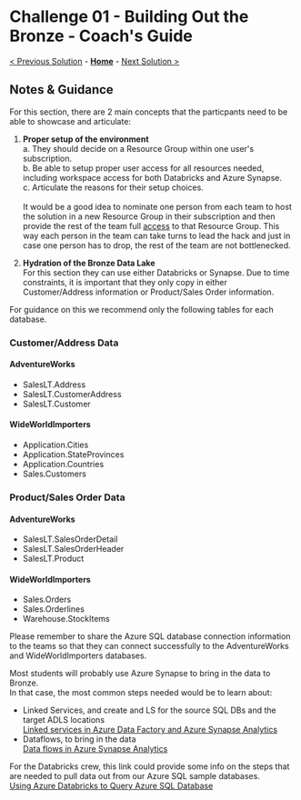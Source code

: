 # Challenge 01 - Building Out the Bronze - Coach's Guide 

[< Previous Solution](./Solution-00.md) - **[Home](./README.md)** - [Next Solution >](./Solution-02.md)

## Notes & Guidance

For this section, there are 2 main concepts that the particpants need to be able to showcase and articulate:

1. __Proper setup of the environment__<br>
   a. They should decide on a Resource Group within one user's subscription.<br>
   b. Be able to setup proper user access for all resources needed, including workspace access for both Databricks and Azure Synapse.<br>
   c. Articulate the reasons for their setup choices.<br>  
It would be a good idea to nominate one person from each team to host the solution in a new Resource Group in their subscription and then provide the rest of the team full [access](https://learn.microsoft.com/en-us/azure/role-based-access-control/quickstart-assign-role-user-portal) to that Resource Group. This way each person in the team can take turns to lead the hack and just in case one person has to drop, the rest of the team are not bottlenecked.  
  
  
2. __Hydration of the Bronze Data Lake__  
For this section they can use either Databricks or Synapse.  Due to time constraints, it is important that they only copy in either Customer/Address information or Product/Sales Order information.  

For guidance on this we recommend only the following tables for each database.  

### Customer/Address Data

#### AdventureWorks
- SalesLT.Address
- SalesLT.CustomerAddress
- SalesLT.Customer

#### WideWorldImporters
- Application.Cities
- Application.StateProvinces
- Application.Countries
- Sales.Customers

### Product/Sales Order Data

#### AdventureWorks
- SalesLT.SalesOrderDetail
- SalesLT.SalesOrderHeader
- SalesLT.Product

#### WideWorldImporters
- Sales.Orders
- Sales.Orderlines
- Warehouse.StockItems

Please remember to share the Azure SQL database connection information to the teams so that they can connect successfully to the AdventureWorks and WideWorldImporters databases.  
  
Most students will probably use Azure Synapse to bring in the data to Bronze.  
In that case, the most common steps needed would be to learn about:
- Linked Services, and create and LS for the source SQL DBs and the target ADLS locations  
   [Linked services in Azure Data Factory and Azure Synapse Analytics](https://learn.microsoft.com/en-us/azure/data-factory/concepts-linked-services?context=%2Fazure%2Fsynapse-analytics%2Fcontext%2Fcontext&tabs=synapse-analytics)
- Dataflows, to bring in the data  
   [Data flows in Azure Synapse Analytics](https://learn.microsoft.com/en-us/azure/synapse-analytics/concepts-data-flow-overview)
  
For the Databricks crew, this link could provide some info on the steps that are needed to pull data out from our Azure SQL sample databases.  
[Using Azure Databricks to Query Azure SQL Database](https://www.mssqltips.com/sqlservertip/6151/using-azure-databricks-to-query-azure-sql-database/)